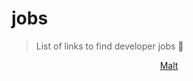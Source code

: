 # jobs
>List of links to find developer jobs 🚀

<p align="center" ><a href="https://www.malt.fr/">Malt</a></p>
